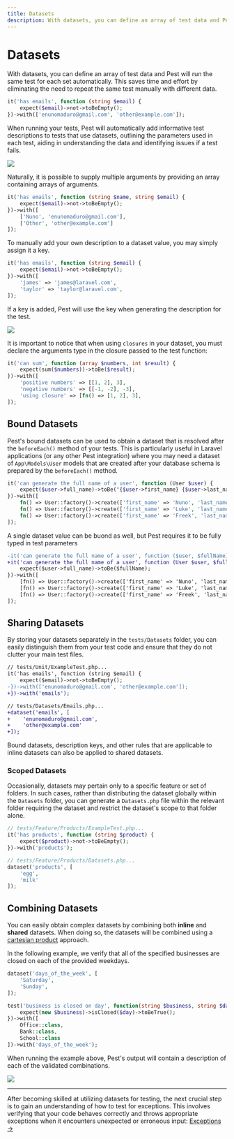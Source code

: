 ```yaml
---
title: Datasets
description: With datasets, you can define an array of test data and Pest will run the same test for each set automatically. This saves time and effort by eliminating the need to repeat the same test manually with different data.
---
```


# Datasets

With datasets, you can define an array of test data and Pest will run the same test for each set automatically. This saves time and effort by eliminating the need to repeat the same test manually with different data.

```php
it('has emails', function (string $email) {
    expect($email)->not->toBeEmpty();
})->with(['enunomaduro@gmail.com', 'other@example.com']);
```

When running your tests, Pest will automatically add informative test descriptions to tests that use datasets, outlining the parameters used in each test, aiding in understanding the data and identifying issues if a test fails.

<div class="code-snippet">
    <img src="/assets/img/datasets-emails.webp?1" style="--lines: 3" />
</div>

Naturally, it is possible to supply multiple arguments by providing an array containing arrays of arguments.

```php
it('has emails', function (string $name, string $email) {
    expect($email)->not->toBeEmpty();
})->with([
    ['Nuno', 'enunomaduro@gmail.com'],
    ['Other', 'other@example.com']
]);
```

To manually add your own description to a dataset value, you may simply assign it a key.

```php
it('has emails', function (string $email) {
    expect($email)->not->toBeEmpty();
})->with([
    'james' => 'james@laravel.com',
    'taylor' => 'taylor@laravel.com',
]);
```

If a key is added, Pest will use the key when generating the description for the test.

<div class="code-snippet">
    <img src="/assets/img/datasets-named.webp?1" style="--lines: 2" />
</div>

It is important to notice that when using `closures` in your dataset, you must declare the arguments type in the closure passed to the test function:

```php
it('can sum', function (array $numbers, int $result) {
    expect(sum($numbers))->toBe($result);
})->with([
    'positive numbers' => [[1, 2], 3],
    'negative numbers' => [[-1, -2], -3],
    'using closure' => [fn() => [1, 2], 3],
]);
```

## Bound Datasets

Pest's bound datasets can be used to obtain a dataset that is resolved after the `beforeEach()` method of your tests. This is particularly useful in Laravel applications (or any other Pest integration) where you may need a dataset of `App\Models\User` models that are created after your database schema is prepared by the `beforeEach()` method.

```php
it('can generate the full name of a user', function (User $user) {
    expect($user->full_name)->toBe("{$user->first_name} {$user->last_name}");
})->with([
    fn() => User::factory()->create(['first_name' => 'Nuno', 'last_name' => 'Maduro']),
    fn() => User::factory()->create(['first_name' => 'Luke', 'last_name' => 'Downing']),
    fn() => User::factory()->create(['first_name' => 'Freek', 'last_name' => 'Van Der Herten']),
]);
```

A single dataset value can be buond as well, but Pest requires it to be fully typed in test parameters

```diff
-it('can generate the full name of a user', function ($user, $fullName) {
+it('can generate the full name of a user', function (User $user, $fullName) {
    expect($user->full_name)->toBe($fullName);
})->with([
    [fn() => User::factory()->create(['first_name' => 'Nuno', 'last_name' => 'Maduro']), 'Nuno Maduro'],
    [fn() => User::factory()->create(['first_name' => 'Luke', 'last_name' => 'Downing']), 'Luke Downing'],
    [fn() => User::factory()->create(['first_name' => 'Freek', 'last_name' => 'Van Der Herten']), 'Freek Van Der Herten'],
]);
```


## Sharing Datasets

By storing your datasets separately in the `tests/Datasets` folder, you can easily distinguish them from your test code and ensure that they do not clutter your main test files.

```diff
// tests/Unit/ExampleTest.php...
it('has emails', function (string $email) {
    expect($email)->not->toBeEmpty();
-})->with(['enunomaduro@gmail.com', 'other@example.com']);
+})->with('emails');

// tests/Datasets/Emails.php...
+dataset('emails', [
+    'enunomaduro@gmail.com',
+    'other@example.com'
+]);
```

Bound datasets, description keys, and other rules that are applicable to inline datasets can also be applied to shared datasets.

### Scoped Datasets

Occasionally, datasets may pertain only to a specific feature or set of folders. In such cases, rather than distributing the dataset globally within the `Datasets` folder, you can generate a `Datasets.php` file within the relevant folder requiring the dataset and restrict the dataset's scope to that folder alone.

```php
// tests/Feature/Products/ExampleTest.php...
it('has products', function (string $product) {
    expect($product)->not->toBeEmpty();
})->with('products');

// tests/Feature/Products/Datasets.php...
dataset('products', [
    'egg',
    'milk'
]);
```

## Combining Datasets

You can easily obtain complex datasets by combining both **inline** and **shared** datasets. When doing so, the datasets will be combined using a [cartesian product](https://en.wikipedia.org/wiki/Cartesian_product) approach.

In the following example, we verify that all of the specified businesses are closed on each of the provided weekdays.

```php
dataset('days_of_the_week', [
    'Saturday',
    'Sunday',
]);

test('business is closed on day', function(string $business, string $day) {
    expect(new $business)->isClosed($day)->toBeTrue();
})->with([
    Office::class,
    Bank::class,
    School::class
])->with('days_of_the_week');
```

When running the example above, Pest's output will contain a description of each of the validated combinations.

<div class="code-snippet">
    <img src="/assets/img/datasets-businesshours.webp?1" style="--lines: 10" />
</div>

---

After becoming skilled at utilizing datasets for testing, the next crucial step is to gain an understanding of how to test for exceptions. This involves verifying that your code behaves correctly and throws appropriate exceptions when it encounters unexpected or erroneous input: [Exceptions →](/docs/exceptions)
